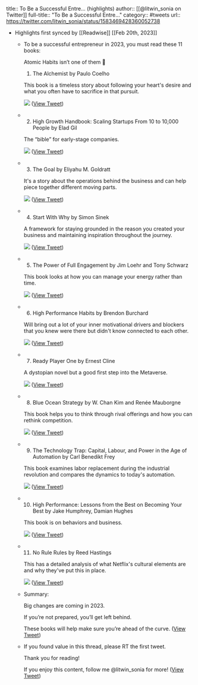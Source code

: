 title:: To Be a Successful Entre... (highlights)
author:: [[@litwin_sonia on Twitter]]
full-title:: "To Be a Successful Entre..."
category:: #tweets
url:: https://twitter.com/litwin_sonia/status/1583469428360052738

- Highlights first synced by [[Readwise]] [[Feb 20th, 2023]]
	- To be a successful entrepreneur in 2023, you must read these 11 books:
	  
	  Atomic Habits isn’t one of them 👀
	  
	  1. The Alchemist by Paulo Coelho
	  
	  This book is a timeless story about following your heart's desire and what you often have to sacrifice in that pursuit. 
	  
	  ![](https://pbs.twimg.com/media/FfmdDQgXwAA7h43.png) ([View Tweet](https://twitter.com/litwin_sonia/status/1583469428360052738))
	- 2. High Growth Handbook: Scaling Startups From 10 to 10,000 People by Elad Gil
	  
	  The “bible” for early-stage companies. 
	  
	  ![](https://pbs.twimg.com/media/FfmdS7mWAAEqUNe.jpg) ([View Tweet](https://twitter.com/litwin_sonia/status/1583469695843319809))
	- 3. The Goal by Eliyahu M. Goldratt
	  
	  It's a story about the operations behind the business and can help piece together different moving parts. 
	  
	  ![](https://pbs.twimg.com/media/FfmdviTXgAQCEP3.jpg) ([View Tweet](https://twitter.com/litwin_sonia/status/1583470188070146049))
	- 4. Start With Why by Simon Sinek
	  
	  A framework for staying grounded in the reason you created your business and maintaining inspiration throughout the journey. 
	  
	  ![](https://pbs.twimg.com/media/FfmeMAjXEAUOGTs.jpg) ([View Tweet](https://twitter.com/litwin_sonia/status/1583470677423792130))
	- 5.  The Power of Full Engagement by Jim Loehr and Tony Schwarz
	  
	  This book looks at how you can manage your energy rather than time. 
	  
	  ![](https://pbs.twimg.com/media/Ffmep2tWYAMYGgT.jpg) ([View Tweet](https://twitter.com/litwin_sonia/status/1583471191364444165))
	- 6. High Performance Habits by Brendon Burchard
	  
	  Will bring out a lot of your inner motivational drivers and blockers that you knew were there but didn't know connected to each other. 
	  
	  ![](https://pbs.twimg.com/media/FfmfHZ5XwAE3S8o.jpg) ([View Tweet](https://twitter.com/litwin_sonia/status/1583471699005259777))
	- 7. Ready Player One by Ernest Cline
	  
	  A dystopian novel but a good first step into the Metaverse. 
	  
	  ![](https://pbs.twimg.com/media/FfmfkH0XkAMbIey.jpg) ([View Tweet](https://twitter.com/litwin_sonia/status/1583472191533977601))
	- 8. Blue Ocean Strategy by W. Chan Kim and Renée Mauborgne
	  
	  This book helps you to think through rival offerings and how you can rethink competition. 
	  
	  ![](https://pbs.twimg.com/media/FfmgBYEWIAE7nmX.jpg) ([View Tweet](https://twitter.com/litwin_sonia/status/1583472693940310021))
	- 9. The Technology Trap: Capital, Labour, and Power in the Age of Automation by Carl Benedikt Frey
	  
	  This book examines labor replacement during the industrial revolution and compares the dynamics to today's automation. 
	  
	  ![](https://pbs.twimg.com/media/FfmgfGcX0AAZRf1.jpg) ([View Tweet](https://twitter.com/litwin_sonia/status/1583473204089294848))
	- 10. High Performance: Lessons from the Best on Becoming Your Best by Jake Humphrey, Damian Hughes
	  
	  This book is on behaviors and business. 
	  
	  ![](https://pbs.twimg.com/media/Ffmg78oXgAA9AO1.jpg) ([View Tweet](https://twitter.com/litwin_sonia/status/1583473699025571840))
	- 11. No Rule Rules by Reed Hastings
	  
	  This has a detailed analysis of what Netflix's cultural elements are and why they've put this in place. 
	  
	  ![](https://pbs.twimg.com/media/FfmhZBZXgAcwgYD.jpg) ([View Tweet](https://twitter.com/litwin_sonia/status/1583474198860685313))
	- Summary: 
	  
	  Big changes are coming in 2023.
	  
	  If you’re not prepared, you’ll get left behind.
	  
	  These books will help make sure you’re ahead of the curve. ([View Tweet](https://twitter.com/litwin_sonia/status/1583474696112283651))
	- If you found value in this thread, please RT the first tweet.
	  
	  Thank you for reading!
	  
	  If you enjoy this content, follow me @litwin_sonia for more! ([View Tweet](https://twitter.com/litwin_sonia/status/1583475199940481024))